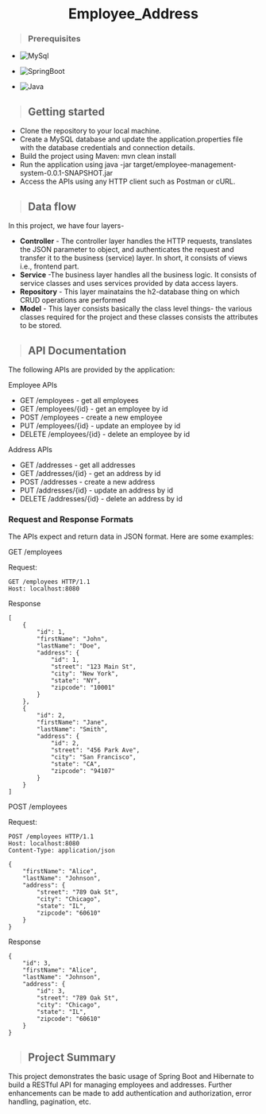 <h1 align="center"> Employee_Address </h1>

>### Prerequisites
* ![MySql](https://img.shields.io/badge/DBMS-MYSQL%205.7%20or%20Higher-red)
 * ![SpringBoot](https://img.shields.io/badge/Framework-SpringBoot-green)


* ![Java](https://img.shields.io/badge/Language-Java%208%20or%20higher-yellow)

>## Getting started
* Clone the repository to your local machine.
* Create a MySQL database and update the application.properties file with the database credentials and connection details.
* Build the project using Maven: mvn clean install
* Run the application using java -jar target/employee-management-system-0.0.1-SNAPSHOT.jar
* Access the APIs using any HTTP client such as Postman or cURL.
>## Data flow
In this project, we have four layers-
* **Controller** - The controller layer handles the HTTP requests, translates the JSON parameter to object, and authenticates the request and transfer it to the business (service) layer. In short, it consists of views i.e., frontend part.
* **Service** -The business layer handles all the business logic. It consists of service classes and uses services provided by data access layers.
* **Repository** - This layer mainatains the h2-database thing on which CRUD operations are performed
* **Model** - This layer consists basically the class level things- the various classes required for the project and these classes consists the attributes to be stored.

>## API Documentation
The following APIs are provided by the application:

Employee APIs
* GET /employees - get all employees
* GET /employees/{id} - get an employee by id
* POST /employees - create a new employee
* PUT /employees/{id} - update an employee by id
* DELETE /employees/{id} - delete an employee by id

Address APIs
* GET /addresses - get all addresses
* GET /addresses/{id} - get an address by id
* POST /addresses - create a new address
* PUT /addresses/{id} - update an address by id
* DELETE /addresses/{id} - delete an address by id

### Request and Response Formats
The APIs expect and return data in JSON format. Here are some examples:

GET /employees

Request:

```
GET /employees HTTP/1.1
Host: localhost:8080
```

Response

```
[
    {
        "id": 1,
        "firstName": "John",
        "lastName": "Doe",
        "address": {
            "id": 1,
            "street": "123 Main St",
            "city": "New York",
            "state": "NY",
            "zipcode": "10001"
        }
    },
    {
        "id": 2,
        "firstName": "Jane",
        "lastName": "Smith",
        "address": {
            "id": 2,
            "street": "456 Park Ave",
            "city": "San Francisco",
            "state": "CA",
            "zipcode": "94107"
        }
    }
]

```
POST /employees

Request:
```
POST /employees HTTP/1.1
Host: localhost:8080
Content-Type: application/json

{
    "firstName": "Alice",
    "lastName": "Johnson",
    "address": {
        "street": "789 Oak St",
        "city": "Chicago",
        "state": "IL",
        "zipcode": "60610"
    }
}

```
Response
```
{
    "id": 3,
    "firstName": "Alice",
    "lastName": "Johnson",
    "address": {
        "id": 3,
        "street": "789 Oak St",
        "city": "Chicago",
        "state": "IL",
        "zipcode": "60610"
    }
}

```
>## Project Summary
This project demonstrates the basic usage of Spring Boot and Hibernate to build a RESTful API for managing employees and addresses. Further enhancements can be made to add authentication and authorization, error handling, pagination, etc.
